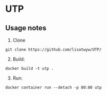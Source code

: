 # UTP


## Usage notes

1. Clone
```
git clone https://github.com/lisatwyw/UTP/
```

2. Build: 
```
docker build -t utp .
```

3. Run: 
```
docker container run --detach -p 80:80 utp
```
